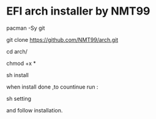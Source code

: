 # EFI arch installer by NMT99
pacman -Sy git 

git clone https://github.com/NMT99/arch.git

cd arch/

chmod +x *

sh install 

when install done ,to countinue run :

sh setting 

and follow installation.
